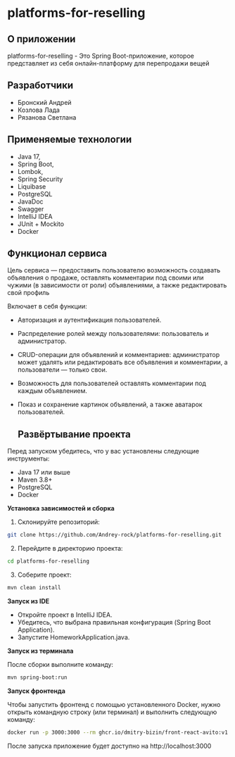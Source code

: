 # platforms-for-reselling

## О приложении

platforms-for-reselling - Это Spring Boot-приложение, которое представляет из себя онлайн-платформу для перепродажи вещей

## Разработчики

* Бронский Андрей
* Козлова Лада
* Рязанова Светлана

## Применяемые технологии

* Java 17, 
* Spring Boot, 
* Lombok, 
* Spring Security 
* Liquibase
* PostgreSQL
* JavaDoc
* Swagger
* IntelliJ IDEA
* JUnit + Mockito
* Docker

## Функционал сервиса

Цель сервиса — предоставить пользователю возможность создавать объявления о продаже, оставлять комментарии под своими или чужими (в зависимости от роли) объявлениями, а также редактировать свой профиль

Включает в себя функции:

* Авторизация и аутентификация пользователей.
* Распределение ролей между пользователями: пользователь и администратор.
* CRUD-операции для объявлений и комментариев: администратор может удалять или редактировать все объявления и комментарии, а пользователи — только свои.
* Возможность для пользователей оставлять комментарии под каждым объявлением.
* Показ и сохранение картинок объявлений, а также аватарок пользователей.

  ## Развёртывание проекта
Перед запуском убедитесь, что у вас установлены следующие инструменты:

* Java 17 или выше
* Maven 3.8+
* PostgreSQL
* Docker

**Установка зависимостей и сборка**

1. Склонируйте репозиторий:
```bash
git clone https://github.com/Andrey-rock/platforms-for-reselling.git
```
2. Перейдите в директорию проекта:
```bash
cd platforms-for-reselling
```
3. Соберите проект:
```bash
mvn clean install
```
**Запуск из IDE**

* Откройте проект в IntelliJ IDEA.
* Убедитесь, что выбрана правильная конфигурация (Spring Boot Application).
* Запустите HomeworkApplication.java.

**Запуск из терминала**

После сборки выполните команду:
```bash
mvn spring-boot:run
```
**Запуск фронтенда**

Чтобы запустить фронтенд с помощью установленного Docker, нужно открыть командную строку (или терминал) и выполнить следующую команду:
```bash
docker run -p 3000:3000 --rm ghcr.io/dmitry-bizin/front-react-avito:v1.21
``` 
После запуска приложение будет доступно на http://localhost:3000
